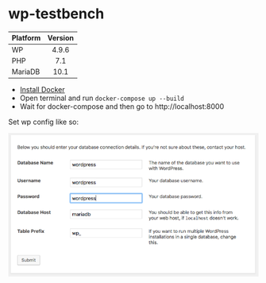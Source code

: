 # wp-testbench

| Platform | Version |
| :------- | :-----: |
| WP       |  4.9.6  |
| PHP      |   7.1   |
| MariaDB  |  10.1   |

* [Install Docker](https://docs.docker.com/install/)
* Open terminal and run `docker-compose up --build`
* Wait for docker-compose and then go to http://localhost:8000

Set wp config like so:

![WP configuration](wp-config.png)
